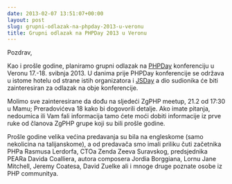 ```yaml
---
date: 2013-02-07 13:51:07+00:00
layout: post
slug: grupni-odlazak-na-phpday-2013-u-veronu
title: Grupni odlazak na PHPDay 2013 u Veronu
---
```


Pozdrav,

Kao i prošle godine, planiramo grupni odlazak na [PHPDay](http://2013.phpday.it/) konferenciju u Veronu 17.-18. svibnja 2013. U danima prije PHPDay konferencije se održava u istome hotelu od strane istih organizatora i [JSDay](http://2013.jsday.it/) a dio sudionika će biti zainteresiran za odlazak na obje konferencije.

Molimo sve zainteresirane da dođu na sljedeći ZgPHP meetup, 21.2 od 17:30 u Mamu; Preradovićeva 18 kako bi dogovorili detalje. Ako imate pitanja, nedoumica ili Vam fali informacija tamo ćete moći dobiti informacije iz prve ruke od članova ZgPHP grupe koji su bili prošle godine.

Prošle godine velika većina predavanja su bila na engleskome (samo nekolicina na talijanskome), a od predavača smo imali priliku čuti začetnika PHPa Rasmusa Lerdorfa, CTOa Zenda Zeeva Suravskog, predsjednika PEARa Davida Coalliera, autora composera Jordia Borggiana, Lornu Jane Mitchell, Jeremy Coatesa, David Zuelke ali i mnoge druge poznate osobe iz PHP communitya.



